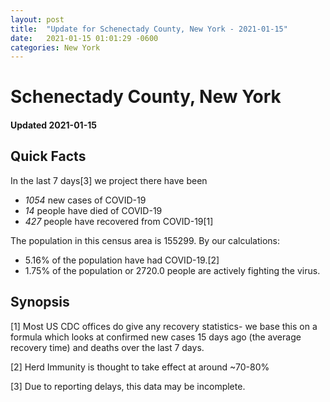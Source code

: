```yaml
---
layout: post
title:  "Update for Schenectady County, New York - 2021-01-15"
date:   2021-01-15 01:01:29 -0600
categories: New York
---
```


# Schenectady County, New York
#### Updated 2021-01-15

## Quick Facts

In the last 7 days[3] we project there have been
- *1054* new cases of COVID-19
- *14* people have died of COVID-19
- *427* people have recovered from COVID-19[1]

The population in this census area is 155299. By our calculations:
- 5.16% of the population have had COVID-19.[2]
- 1.75% of the population or 2720.0 people are actively fighting the virus.

## Synopsis




[1] Most US CDC offices do give any recovery statistics- we base this on a formula which looks at confirmed new cases
15 days ago (the average recovery time) and deaths over the last 7 days.

[2] Herd Immunity is thought to take effect at around ~70-80%

[3] Due to reporting delays, this data may be incomplete.
 
    